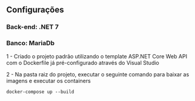 
## Configurações

### Back-end: .NET 7
### Banco: MariaDb

1 - Criado o projeto padrão utilizando o template ASP.NET Core Web API com o Dockerfile já pré-configurado através do Visual Studio

2 - Na pasta raiz do projeto, executar o seguinte comando para baixar as imagens e executar os containers

    docker-compose up --build
